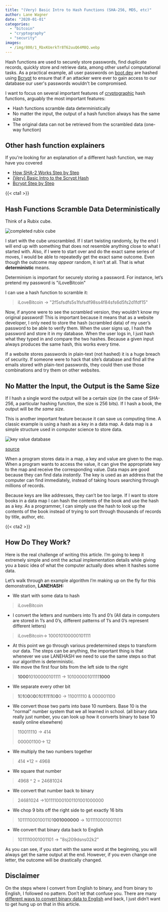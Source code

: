 ```yaml
---
title: "(Very) Basic Intro to Hash Functions (SHA-256, MD5, etc)"
author: Lane Wagner
date: "2020-01-01"
categories: 
  - "bitcoin"
  - "cryptography"
  - "security"
images:
  - /img/800/1_RbxKUerkTr8T62uuQ64M8Q.webp
---
```


Hash functions are used to securely store passwords, find duplicate records, quickly store and retrieve data, among other useful computational tasks. As a practical example, all user passwords on [boot.dev](https://boot.dev/) are hashed using [Bcrypt](/cryptography/bcrypt-step-by-step/) to ensure that if an attacker were ever to gain access to our database our user's passwords wouldn't be compromised.

I want to focus on several important features of [cryptographic](/cryptography/what-is-cryptography/) hash functions, arguably the most important features:

- Hash functions scramble data deterministically
- No matter the input, the output of a hash function always has the same size
- The original data can not be retrieved from the scrambled data (one-way function)

## Other hash function explainers

If you're looking for an explanation of a different hash function, we may have you covered

- [How SHA-2 Works Step by Step](/cryptography/how-sha-2-works-step-by-step-sha-256/)
- [(Very) Basic Intro to the Scrypt Hash](/cryptography/very-basic-intro-to-the-scrypt-hash/)
- [Bcrypt Step by Step](/cryptography/bcrypt-step-by-step/)

{{< cta1 >}}

## Hash Functions Scramble Data Deterministically

Think of a Rubix cube.

![completed rubix cube ](/img/800/1_-PWqlRo2P97cfzZAbdVMlA-300x169.jpeg)

I start with the cube unscrambled. If I start twisting randomly, by the end I will end up with something that does not resemble anything close to what I started with. Also, if I were to start over and do the exact same series of moves, I would be able to repeatedly get the exact same outcome. Even though the outcome may _appear_ random, it isn’t at all. That is what **deterministic** means.

Determinism is important for securely storing a password. For instance, let’s pretend my password is "iLoveBitcoin"

I can use a hash function to scramble it:

> iLoveBitcoin → "2f5sfsdfs5s1fsfsdf98ss4f84sfs6d5fs2d1fdf15"

Now, if anyone were to see the scrambled version, they wouldn’t know my original password! This is important because it means that as a website developer, I only need to store the hash (scrambled data) of my user’s password to be able to verify them. When the user signs up, I hash the password and store it in my database. When the user logs in, I just hash what they typed in and compare the two hashes. Because a given input always produces the same hash, this works every time.

If a website stores passwords in plain-text (not hashed) it is a huge breach of security. If someone were to hack that site’s database and find all the emails stored with plain-text passwords, they could then use those combinations and try them on other websites.

## No Matter the Input, the Output is the Same Size

If I hash a single word the output will be a certain size (in the case of SHA-256, a particular hashing function, the size is 256 bits). If I hash a book, the output will be _the same size_.

This is another important feature because it can save us computing time. A classic example is using a hash as a key in a data map. A data map is a simple structure used in computer science to store data.

![key value database ](/img/800/1_5Hj62cCTpkVekPwVaS0q_g.gif)

[source](http://www.ingenioussql.com/tag/key-value-store/)

When a program stores data in a map, a key and value are given to the map. When a program wants to access the value, it can give the appropriate key to the map and receive the corresponding value. Data maps are good because they can find data _instantly._ The key is used as an address that the computer can find immediately, instead of taking hours searching through millions of records.

Because keys are like addresses, they can’t be too large. If I want to store books in a data map I can hash the contents of the book and use the hash as a key. As a programmer, I can simply use the hash to look up the contents of the book instead of trying to sort through thousands of records by title, author, etc.

{{< cta2 >}}

## How Do They Work?

Here is the real challenge of writing this article. I’m going to keep it extremely simple and omit the actual implementation details while giving you a basic idea of what the computer actually does when it hashes some data.

Let’s walk through an example algorithm I’m making up on the fly for this demonstration, **LANEHASH:**

- We start with some data to hash

> iLoveBitcoin

- I convert the letters and numbers into 1’s and 0’s (All data in computers are stored in 1’s and 0’s, different patterns of 1’s and 0’s represent different letters)

> iLoveBitcoin→ 100010100000101111

- At this point we go through various predetermined steps to transform our data. The steps can be anything, the important thing is that whenever we use LANEHASH we need to use the same steps so that our algorithm is deterministic.
- We move the first four bits from the left side to the right

> **1000**10100000101111 → 10100000101111**1000**

- We separate every other bit

> **1**0**1**0**0**0**0**0**1**0**1**1**1**1**1**0**0**0 → 110011110 & 000001100

- We convert those two parts into base 10 numbers. Base 10 is the "normal" number system that we all learned in school. (all binary data really just number, you can look up how it converts binary to base 10 easily online elsewhere)

> 110011110 → 414
> 
> 000001100→ 12

- We multiply the two numbers together

> 414 \*12 = 4968

- We square that number

> 4968 ^ 2 = 24681024

- We convert that number back to binary

> 24681024 →1011110001001101001000000

- We chop 9 bits off the right side to get exactly 16 bits

> 1011110001001101**001000000** → 1011110001001101

- We convert that binary data back to English

> 1011110001001101 → "8sj209dsns02k2"

As you can see, if you start with the same word at the beginning, you will always get the same output at the end. However, if you even change one letter, the outcome will be drastically changed.

## Disclaimer

On the steps where I convert from English to binary, and from binary to English, I followed no pattern. Don’t let that confuse you. There are many [different ways to convert binary data to English](/bitcoin/base64-vs-base58-encoding/) and back, I just didn’t want to get hung up on that in this article.
